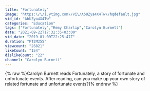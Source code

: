 ```yaml
---
title: "Fortunately"
image: "https:\/\/i.ytimg.com\/vi\/AbUZya4X4Tw\/hqdefault.jpg"
vid_id: "AbUZya4X4Tw"
categories: "Education"
tags: ["Fortunately","Remy Charlip","Carolyn Burnett"]
date: "2021-09-22T17:32:35+03:00"
vid_date: "2019-01-09T22:25:47Z"
duration: "PT2M25S"
viewcount: "26821"
likeCount: "154"
dislikeCount: "22"
channel: "Carolyn Burnett"
---
```

{% raw %}Carolyn Burnett reads Fortunately, a story of fortunate and unfortunate events.   After reading, can you make up your own story of related fortunate and unfortunate events?{% endraw %}
